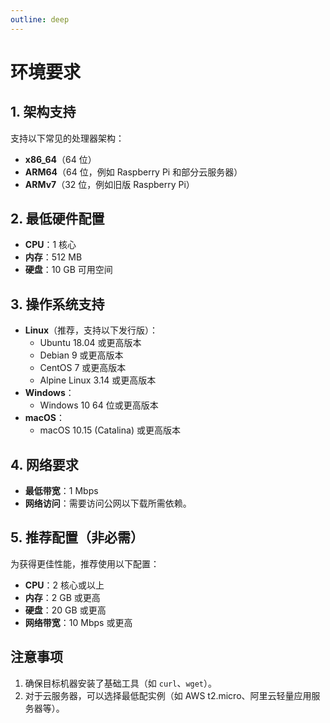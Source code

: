 ```yaml
---
outline: deep
---
```


# 环境要求

## 1. 架构支持

支持以下常见的处理器架构：

- **x86_64**（64 位）
- **ARM64**（64 位，例如 Raspberry Pi 和部分云服务器）
- **ARMv7**（32 位，例如旧版 Raspberry Pi）

## 2. 最低硬件配置

- **CPU**：1 核心
- **内存**：512 MB
- **硬盘**：10 GB 可用空间

## 3. 操作系统支持

- **Linux**（推荐，支持以下发行版）：
  - Ubuntu 18.04 或更高版本
  - Debian 9 或更高版本
  - CentOS 7 或更高版本
  - Alpine Linux 3.14 或更高版本
- **Windows**：
  - Windows 10 64 位或更高版本
- **macOS**：
  - macOS 10.15 (Catalina) 或更高版本

## 4. 网络要求

- **最低带宽**：1 Mbps
- **网络访问**：需要访问公网以下载所需依赖。

## 5. 推荐配置（非必需）

为获得更佳性能，推荐使用以下配置：

- **CPU**：2 核心或以上
- **内存**：2 GB 或更高
- **硬盘**：20 GB 或更高
- **网络带宽**：10 Mbps 或更高

## 注意事项

1. 确保目标机器安装了基础工具（如 `curl`、`wget`）。
2. 对于云服务器，可以选择最低配实例（如 AWS t2.micro、阿里云轻量应用服务器等）。
